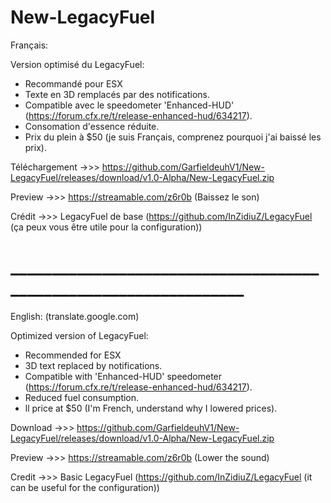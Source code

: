 # New-LegacyFuel

Français: 

Version optimisé du LegacyFuel:

- Recommandé pour ESX
- Texte en 3D remplacés par des notifications.
- Compatible avec le speedometer 'Enhanced-HUD' (https://forum.cfx.re/t/release-enhanced-hud/634217).
- Consomation d'essence réduite.
- Prix du plein à $50 (je suis Français, comprenez pourquoi j'ai baissé les prix).

Téléchargement ->>> https://github.com/GarfieldeuhV1/New-LegacyFuel/releases/download/v1.0-Alpha/New-LegacyFuel.zip

Preview ->>> https://streamable.com/z6r0b (Baissez le son)

Crédit ->>> LegacyFuel de base (https://github.com/InZidiuZ/LegacyFuel (ça peux vous être utile pour la configuration))

# _________________________________________________________________

English: (translate.google.com)

Optimized version of LegacyFuel:

- Recommended for ESX
- 3D text replaced by notifications.
- Compatible with 'Enhanced-HUD' speedometer (https://forum.cfx.re/t/release-enhanced-hud/634217).
- Reduced fuel consumption.
- ll price at $50 (I'm French, understand why I lowered prices).

Download ->>> https://github.com/GarfieldeuhV1/New-LegacyFuel/releases/download/v1.0-Alpha/New-LegacyFuel.zip

Preview ->>> https://streamable.com/z6r0b (Lower the sound)

Credit ->>> Basic LegacyFuel (https://github.com/InZidiuZ/LegacyFuel (it can be useful for the configuration))
